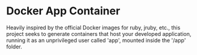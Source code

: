 # Docker App Container

Heavily inspired by the official Docker images for ruby, jruby, etc., this
project seeks to generate containers that host your developed application,
running it as an unprivileged user called 'app', mounted inside the '/app'
folder.
